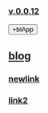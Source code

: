 ### [v.0.0.12](https://github.com/littleflute/testwebsite/edit/master/README.md)
<div id = "id_div_4_plx">
  <button id = "id_btn_4_blApp">+blApp</button> 
</div> 

<script src="https://www.w3schools.com/lib/w3.js"></script>
<script src="https://littleflute.github.io/JavaScript/blclass.js" ></script>
<script src="https://littleflute.github.io/JavaScript/blApp.js"></script>
<script src="blAppPlx.js"></script>

## [blog](https://littleflute.github.io/blog)

### [newlink](https://people.highline.edu/llouie/links.php)
### [link2](http://www.merriam-webster.com/)


